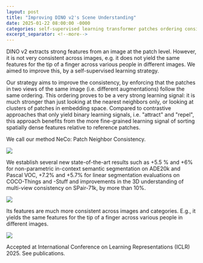 ```yaml
---
layout: post
title: "Improving DINO v2's Scene Understanding"
date: 2025-01-22 08:00:00 -0000
categories: self-supervised learning transformer patches ordering consistency
excerpt_separator: <!--more-->
---
```


DINO v2 extracts strong features from an image at the patch level. 
However, it is not very consistent across images, e.g. it does not yield the same features for the tip of a finger across various people in different images. 
We aimed to improve this, by a self-supervised learning strategy. 

Our strategy aims to improve the consistency, by enforcing that the patches in two views of the same image (i.e. different augmentations) follow the same ordering. 
This ordering proves to be a very strong learning signal: it is much stronger than just looking at the nearest neighbors only, or looking at clusters of patches in embedding space.
Compared to contrastive approaches that only yield binary learning signals, i.e. "attract" and "repel", 
this approach benefits from the more fine-grained learning signal of sorting spatially dense features relative to reference patches. 

We call our method NeCo: Patch Neighbor Consistency. 

<img src="https://gertjanburghouts.github.io/pictures/NeCo.jpg">

We establish several new state-of-the-art results such as +5.5 % and +6% for non-parametric in-context semantic segmentation on 
ADE20k and Pascal VOC, +7.2% and +5.7% for linear segmentation evaluations on COCO-Things and -Stuff and improvements in the 3D understanding of multi-view consistency on SPair-71k, by more than 10%. 

<img src="https://gertjanburghouts.github.io/pictures/NeCo_performance.jpg">

Its features are much more consistent across images and categories. 
E.g., it yields the same features for the tip of a finger across various people in different images. 

<img src="https://gertjanburghouts.github.io/pictures/NeCo_results.jpg">

Accepted at International Conference on Learning Representations (ICLR) 2025. See publications.
